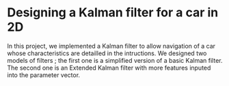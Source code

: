 # Designing a Kalman filter for a car in 2D

In this project, we implemented a Kalman filter to allow navigation of a car whose characteristics 
are detailled in the intructions. We designed two models of filters ; the first one is a simplified
version of a basic Kalman filter. The second one is an Extended Kalman filter with more features 
inputed into the parameter vector.
